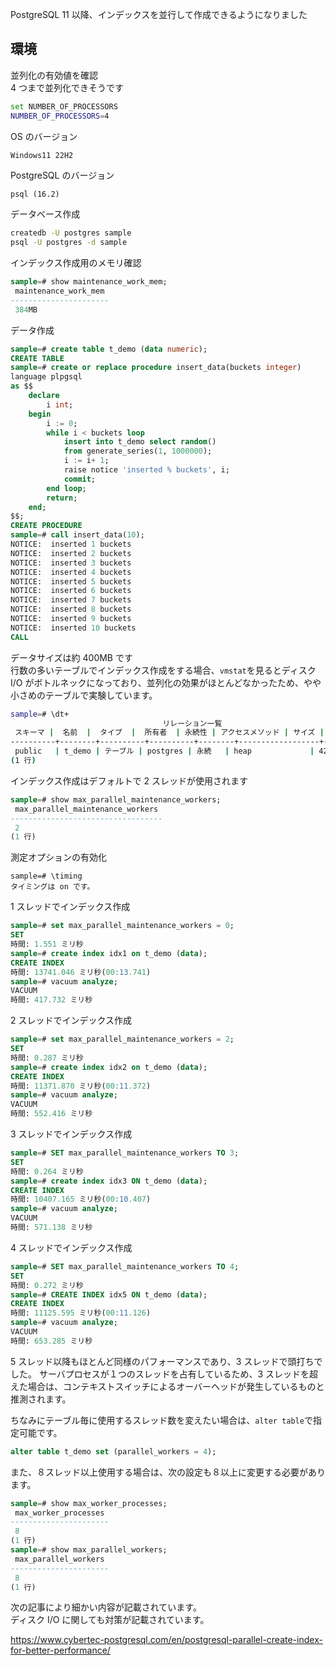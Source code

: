 PostgreSQL 11 以降、インデックスを並行して作成できるようになりました

## 環境

並列化の有効値を確認  
4 つまで並列化できそうです

```sh
set NUMBER_OF_PROCESSORS
NUMBER_OF_PROCESSORS=4
```

OS のバージョン

```sh
Windows11 22H2
```

PostgreSQL のバージョン

```
psql (16.2)
```

データベース作成

```sh
createdb -U postgres sample
psql -U postgres -d sample
```

インデックス作成用のメモリ確認

```sql
sample=# show maintenance_work_mem;
 maintenance_work_mem
----------------------
 384MB
```

データ作成

```sql
sample=# create table t_demo (data numeric);
CREATE TABLE
sample=# create or replace procedure insert_data(buckets integer)
language plpgsql
as $$
    declare
        i int;
    begin
        i := 0;
        while i < buckets loop
            insert into t_demo select random()
            from generate_series(1, 1000000);
            i := i+ 1;
            raise notice 'inserted % buckets', i;
            commit;
        end loop;
        return;
    end;
$$;
CREATE PROCEDURE
sample=# call insert_data(10);
NOTICE:  inserted 1 buckets
NOTICE:  inserted 2 buckets
NOTICE:  inserted 3 buckets
NOTICE:  inserted 4 buckets
NOTICE:  inserted 5 buckets
NOTICE:  inserted 6 buckets
NOTICE:  inserted 7 buckets
NOTICE:  inserted 8 buckets
NOTICE:  inserted 9 buckets
NOTICE:  inserted 10 buckets
CALL
```

データサイズは約 400MB です  
行数の多いテーブルでインデックス作成をする場合、`vmstat`を見るとディスク I/O がボトルネックになっており、並列化の効果がほとんどなかったため、やや小さめのテーブルで実験しています。

```sh
sample=# \dt+
                                  リレーション一覧
 スキーマ |  名前  |  タイプ  |  所有者  | 永続性 | アクセスメソッド | サイズ | 説明
----------+--------+----------+----------+--------+------------------+--------+------
 public   | t_demo | テーブル | postgres | 永続   | heap             | 422 MB |
(1 行)
```

インデックス作成はデフォルトで 2 スレッドが使用されます

```sql
sample=# show max_parallel_maintenance_workers;
 max_parallel_maintenance_workers
----------------------------------
 2
(1 行)
```

測定オプションの有効化

```
sample=# \timing
タイミングは on です。
```

1 スレッドでインデックス作成

```sql
sample=# set max_parallel_maintenance_workers = 0;
SET
時間: 1.551 ミリ秒
sample=# create index idx1 on t_demo (data);
CREATE INDEX
時間: 13741.046 ミリ秒(00:13.741)
sample=# vacuum analyze;
VACUUM
時間: 417.732 ミリ秒
```

2 スレッドでインデックス作成

```Sql
sample=# set max_parallel_maintenance_workers = 2;
SET
時間: 0.287 ミリ秒
sample=# create index idx2 on t_demo (data);
CREATE INDEX
時間: 11371.870 ミリ秒(00:11.372)
sample=# vacuum analyze;
VACUUM
時間: 552.416 ミリ秒
```

3 スレッドでインデックス作成

```sql
sample=# SET max_parallel_maintenance_workers TO 3;
SET
時間: 0.264 ミリ秒
sample=# create index idx3 ON t_demo (data);
CREATE INDEX
時間: 10407.165 ミリ秒(00:10.407)
sample=# vacuum analyze;
VACUUM
時間: 571.138 ミリ秒
```

4 スレッドでインデックス作成

```sql
sample=# SET max_parallel_maintenance_workers TO 4;
SET
時間: 0.272 ミリ秒
sample=# CREATE INDEX idx5 ON t_demo (data);
CREATE INDEX
時間: 11125.595 ミリ秒(00:11.126)
sample=# vacuum analyze;
VACUUM
時間: 653.285 ミリ秒
```

5 スレッド以降もほとんど同様のパフォーマンスであり、3 スレッドで頭打ちでした。
サーバプロセスが１つのスレッドを占有しているため、3 スレッドを超えた場合は、コンテキストスイッチによるオーバーヘッドが発生しているものと推測されます。

ちなみにテーブル毎に使用するスレッド数を変えたい場合は、`alter table`で指定可能です。

```sql
alter table t_demo set (parallel_workers = 4);
```

また、８スレッド以上使用する場合は、次の設定も８以上に変更する必要があります。

```sql
sample=# show max_worker_processes;
 max_worker_processes
----------------------
 8
(1 行)
sample=# show max_parallel_workers;
 max_parallel_workers
----------------------
 8
(1 行)
```

次の記事により細かい内容が記載されています。  
ディスク I/O に関しても対策が記載されています。

https://www.cybertec-postgresql.com/en/postgresql-parallel-create-index-for-better-performance/
